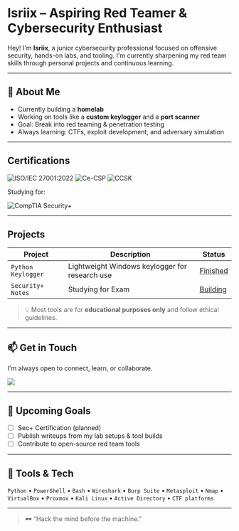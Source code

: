 # Isriix – Aspiring Red Teamer & Cybersecurity Enthusiast

Hey! I'm **Isriix**, a junior cybersecurity professional focused on offensive security, hands-on labs, and tooling. I'm currently sharpening my red team skills through personal projects and continuous learning.

---

## 🧠 About Me

- Currently building a **homelab**  
- Working on tools like a **custom keylogger** and a **port scanner**  
- Goal: Break into red teaming & penetration testing  
- Always learning: CTFs, exploit development, and adversary simulation

---

## Certifications
<div>
<img src="https://img.shields.io/badge/-ISO%2FIEC%2027001%3A2022-003366?&style=for-the-badge&logo=ISO&logoColor=white" alt="ISO/IEC 27001:2022" />

<img src="https://img.shields.io/badge/-Ce--CSP-4B0082?&style=for-the-badge&logo=cyberdefense&logoColor=white" alt="Ce-CSP" />

<img src="https://img.shields.io/badge/-CCSK-00ADEF?&style=for-the-badge&logo=cloudflare&logoColor=white" alt="CCSK" />
  

Studying for:  

<img src="https://img.shields.io/badge/-Security%2B-FF0000?&style=for-the-badge&logo=CompTIA&logoColor=white" alt="CompTIA Security+" />

---

## Projects

| Project       | Description                                      | Status     |
|--------------|--------------------------------------------------|------------|
| `Python Keylogger`  | Lightweight Windows keylogger for research use   | [Finished](https://github.com/Isriix/Basic-Python-Keylogger)   |
| `Security+ Notes`    | Studying for Exam  | [Building](https://github.com/Isriix/CompTIA-Security-Plus) |


> 💡 Most tools are for **educational purposes only** and follow ethical guidelines.

---


## 📫 Get in Touch

I'm always open to connect, learn, or collaborate.

<a href="[https://www.linkedin.com/in/danicrocker/]"><img src="https://img.shields.io/badge/-LinkedIn-0072b1?&style=for-the-badge&logo=linkedin&logoColor=white" /></a>

---

## 🚧 Upcoming Goals

- [ ] Sec+ Certification (planned)
- [ ] Publish writeups from my lab setups & tool builds
- [ ] Contribute to open-source red team tools

---

## 🧰 Tools & Tech

`Python` • `PowerShell` • `Bash` • `Wireshark` • `Burp Suite` • `Metasploit` • `Nmap` • `VirtualBox` • `Proxmox` • `Kali Linux` • `Active Directory` • `CTF platforms`

---

> 🕶️ “Hack the mind before the machine.”

